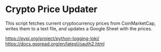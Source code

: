 # Crypto Price Updater

This script fetches current cryptocurrency prices from CoinMarketCap, writes them to a text file, and updates a Google Sheet with the prices.

https://pypi.org/project/python-logging-loki/
https://docs.gspread.org/en/latest/oauth2.html